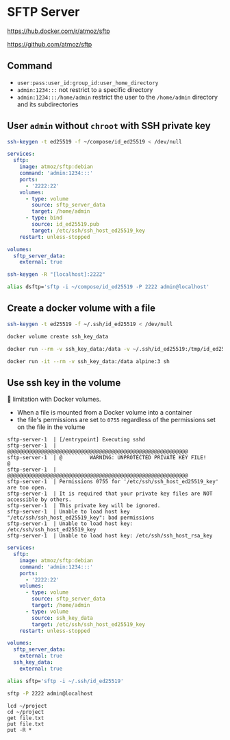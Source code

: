 # SFTP Server

https://hub.docker.com/r/atmoz/sftp

https://github.com/atmoz/sftp

## Command

* `user:pass:user_id:group_id:user_home_directory`
* `admin:1234:::` not restrict to a specific directory
* `admin:1234:::/home/admin` restrict the user to the `/home/admin` directory and its subdirectories

## User `admin` without `chroot` with SSH private key

```sh
ssh-keygen -t ed25519 -f ~/compose/id_ed25519 < /dev/null
```

```yaml
services:
  sftp:
    image: atmoz/sftp:debian
    command: 'admin:1234:::'
    ports:
      - '2222:22'
    volumes:
      - type: volume
        source: sftp_server_data
        target: /home/admin
      - type: bind
        source: id_ed25519.pub
        target: /etc/ssh/ssh_host_ed25519_key
    restart: unless-stopped

volumes:
  sftp_server_data:
    external: true
```

```sh
ssh-keygen -R "[localhost]:2222"
```

```sh
alias dsftp='sftp -i ~/compose/id_ed25519 -P 2222 admin@localhost'
```

## Create a docker volume with a file

```sh
ssh-keygen -t ed25519 -f ~/.ssh/id_ed25519 < /dev/null
```

```sh
docker volume create ssh_key_data
```

```sh
docker run --rm -v ssh_key_data:/data -v ~/.ssh/id_ed25519:/tmp/id_ed25519 alpine:3 /bin/sh -c 'cp /tmp/id_ed25519 /data && chmod 600 /data/id_ed25519'
```

```sh
docker run -it --rm -v ssh_key_data:/data alpine:3 sh
```

## Use ssh key in the volume

🚫 limitation with Docker volumes.
* When a file is mounted from a Docker volume into a container
* the file's permissions are set to `0755` regardless of the permissions set on the file in the volume

```
sftp-server-1  | [/entrypoint] Executing sshd
sftp-server-1  | @@@@@@@@@@@@@@@@@@@@@@@@@@@@@@@@@@@@@@@@@@@@@@@@@@@@@@@@@@@
sftp-server-1  | @         WARNING: UNPROTECTED PRIVATE KEY FILE!          @
sftp-server-1  | @@@@@@@@@@@@@@@@@@@@@@@@@@@@@@@@@@@@@@@@@@@@@@@@@@@@@@@@@@@
sftp-server-1  | Permissions 0755 for '/etc/ssh/ssh_host_ed25519_key' are too open.
sftp-server-1  | It is required that your private key files are NOT accessible by others.
sftp-server-1  | This private key will be ignored.
sftp-server-1  | Unable to load host key "/etc/ssh/ssh_host_ed25519_key": bad permissions
sftp-server-1  | Unable to load host key: /etc/ssh/ssh_host_ed25519_key
sftp-server-1  | Unable to load host key: /etc/ssh/ssh_host_rsa_key
```

```yaml
services:
  sftp:
    image: atmoz/sftp:debian
    command: 'admin:1234:::'
    ports:
      - '2222:22'
    volumes:
      - type: volume
        source: sftp_server_data
        target: /home/admin
      - type: volume
        source: ssh_key_data
        target: /etc/ssh/ssh_host_ed25519_key
    restart: unless-stopped

volumes:
  sftp_server_data:
    external: true
  ssh_key_data:
    external: true
```

```sh
alias sftp='sftp -i ~/.ssh/id_ed25519'
```

```sh
sftp -P 2222 admin@localhost
```

```sftp
lcd ~/project
cd ~/project
get file.txt
put file.txt
put -R *
```
